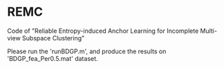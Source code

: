 # REMC

Code of  "Reliable Entropy-induced Anchor Learning for Incomplete Multi-view Subspace Clustering"

Please run the 'runBDGP.m', and produce the results on 'BDGP_fea_Per0.5.mat' dataset.
